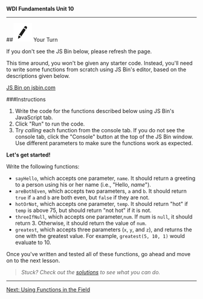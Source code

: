 **WDI Fundamentals Unit 10**

---

##![Your Turn](../assets/exercise.png) Your Turn

If you don't see the JS Bin below, please refresh the page.

This time around, you won't be given any starter code. Instead, you'll need to write some functions from scratch using JS Bin's editor, based on the descriptions given below.

<a class="jsbin-embed" href="https://jsbin.com/cugoya/embed?js">JS Bin on jsbin.com</a><script src="https://static.jsbin.com/js/embed.min.js?3.35.12"></script>

###Instructions

1) Write the code for the functions described below using JS Bin's JavaScript tab.
2) Click "Run" to run the code.
3) Try *calling* each function from the console tab. If you do not see the console tab, click the "Console" button at the top of the JS Bin window. Use different parameters to make sure the functions work as expected.

**Let's get started!**

Write the following functions:
* `sayHello`, which accepts one parameter, `name`. It should return a greeting to a person using his or her name (i.e., "Hello, *name*").
* `areBothEven`, which accepts two parameters, `a` and `b`. It should return `true` if `a` and `b` are both even, but `false` if they are not.
* `hotOrNot`, which accepts one parameter, `temp`. It should return "hot" if `temp` is above 75, but should return "not hot" if it is not.
* `threeIfNull`, which accepts one parameter,`num`. If num is `null`, it should return 3. Otherwise, it should return the value of `num`.
* `greatest`, which accepts three parameters (`x`, `y`, and `z`), and returns the one with the greatest value. For example, `greatest(5, 10, 1)` would evaluate to 10.

Once you've written and tested all of these functions, go ahead and move on to the next lesson.

> *Stuck? Check out the [solutions](../exercise-solutions.md) to see what you can do.*

---

[Next: Using Functions in the Field](05_lesson.md)
